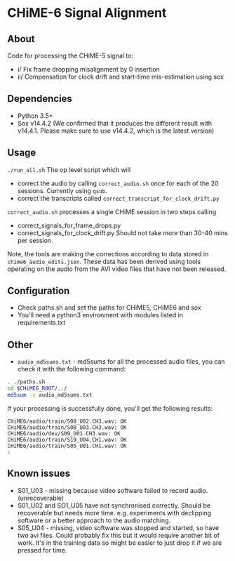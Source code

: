 # CHiME-6 Signal Alignment

## About

Code for processing the CHiME-5 signal to:

- i/ Fix frame dropping misalignment by 0 insertion
- ii/ Compensation for clock drift and start-time mis-estimation using sox

## Dependencies

- Python 3.5+
- Sox v14.4.2 (We confirmed that it produces the different result with v14.4.1. Please make sure to use v14.4.2, which is the latest version)

## Usage

`./run_all.sh`  The op level script which will 

- correct the audio by calling `correct_audio.sh` once for each of the 20 sessions. Currently using `qsub`.
- correct the transcripts called `correct_transcript_for_clock_drift.py`

`correct_audio.sh` processes a single CHiME session in two steps calling
- correct_signals_for_frame_drops.py
- correct_signals_for_clock_drift.py
Should not take more than 30-40 mins per session.

Note, the tools are making the corrections according to data stored in `chime6_audio_edits.json`. These data has been derived using tools operating on the audio from the AVI video files that have not been released. 

## Configuration

- Check paths.sh and set the paths for CHiME5, CHiME6 and sox
- You'll need a python3 environment with modules listed in requirements.txt

## Other

- `audio_md5sums.txt` - md5sums for all the processed audio files, you can check it with the following command:
```bash
. ./paths.sh
cd $CHiME6_ROOT/../
md5sum -c audio_md5sums.txt
```
If your processing is successfully done, you'll get the following results:
```
CHiME6/audio/train/S08_U02.CH3.wav: OK
CHiME6/audio/train/S08_U03.CH3.wav: OK
CHiME6/audio/dev/S09_U01.CH3.wav: OK
CHiME6/audio/train/S19_U04.CH1.wav: OK
CHiME6/audio/train/S05_U01.CH1.wav: OK
:
```

## Known issues

- S01_U03 - missing because video software failed to record audio. (unrecoverable)
- S01_U02 and SO1_U05 have not synchronised correctly. Should be recoverable but needs more time. e.g. experiments with declipping software or a better approach to the audio matching.
- S05_U04 - missing, video software was stopped and started, so have two avi files. Could probably fix this but it would require another bit of work. It's in the training data so might be easier to just drop it if we are pressed for time.
  



